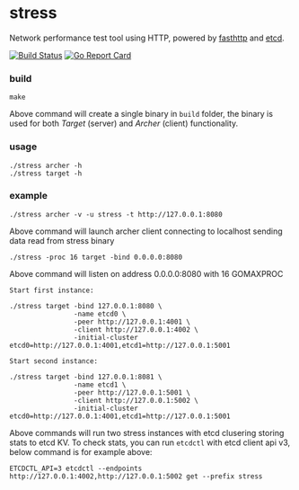 # stress
Network performance test tool using HTTP, powered by [fasthttp](https://github.com/valyala/fasthttp) and [etcd](https://github.com/coreos/etcd).

[![Build Status](https://travis-ci.org/ksang/stress.svg?branch=master)](https://travis-ci.org/ksang/stress) [![Go Report Card](https://goreportcard.com/badge/github.com/ksang/stress)](https://goreportcard.com/report/github.com/ksang/stress)

### build

	make

Above command will create a single binary in `build` folder, the binary is used for both *Target* (server) and *Archer* (client) functionality.

### usage

	./stress archer -h
	./stress target -h

### example

`./stress archer -v -u stress -t http://127.0.0.1:8080`

Above command will launch archer client connecting to localhost sending data read from stress binary

`./stress -proc 16 target -bind 0.0.0.0:8080`

Above command will listen on address 0.0.0.0:8080 with 16 GOMAXPROC

	Start first instance:

	./stress target -bind 127.0.0.1:8080 \
					-name etcd0 \
					-peer http://127.0.0.1:4001 \
					-client http://127.0.0.1:4002 \
					-initial-cluster etcd0=http://127.0.0.1:4001,etcd1=http://127.0.0.1:5001

	Start second instance:

	./stress target -bind 127.0.0.1:8081 \
					-name etcd1 \
					-peer http://127.0.0.1:5001 \
					-client http://127.0.0.1:5002 \
					-initial-cluster etcd0=http://127.0.0.1:4001,etcd1=http://127.0.0.1:5001

Above commands will run two stress instances with etcd clusering storing stats to etcd KV. To check stats, you can run `etcdctl` with etcd client api v3, below command is for example above:

`ETCDCTL_API=3 etcdctl --endpoints http://127.0.0.1:4002,http://127.0.0.1:5002 get --prefix stress`